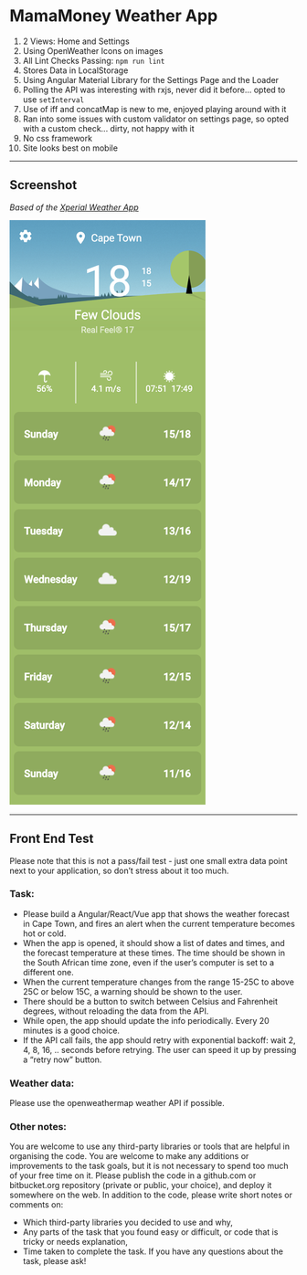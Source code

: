 # MamaMoney Weather App

1. 2 Views: Home and Settings
1. Using OpenWeather Icons on images
1. All Lint Checks Passing: `npm run lint`
1. Stores Data in LocalStorage
1. Using Angular Material Library for the Settings Page and the Loader
1. Polling the API was interesting with rxjs, never did it before... opted to use `setInterval`
1. Use of iff and concatMap is new to me, enjoyed playing around with it
1. Ran into some issues with custom validator on settings page, so opted with a custom check... dirty, not happy with it
1. No css framework
1. Site looks best on mobile

--------

## Screenshot

_Based of the [Xperial Weather App](src/assets/images/xperia-weather-app.jpg)_

[![screenshot](./src/assets/images/screenshot.png)](https://github.com/craigiswayne/mamamoney)


----

## Front End Test
Please note that this is not a pass/fail test - just one small extra data point next to your
application, so don’t stress about it too much.

### Task:
* Please build a Angular/React/Vue app that shows the weather forecast in Cape Town,
and fires an alert when the current temperature becomes hot or cold.
* When the app is opened, it should show a list of dates and times, and the forecast
temperature at these times. The time should be shown in the South African time
zone, even if the user’s computer is set to a different one.
* When the current temperature changes from the range 15-25C to above 25C or
below 15C, a warning should be shown to the user.
* There should be a button to switch between Celsius and Fahrenheit degrees, without
reloading the data from the API.
* While open, the app should update the info periodically. Every 20 minutes is a good
choice.
* If the API call fails, the app should retry with exponential backoff: wait 2, 4, 8, 16, ..
seconds before retrying. The user can speed it up by pressing a “retry now” button.

### Weather data:
Please use the openweathermap weather API if possible.

### Other notes:
You are welcome to use any third-party libraries or tools that are helpful in organising the
code. You are welcome to make any additions or improvements to the task goals, but it is
not necessary to spend too much of your free time on it.
Please publish the code in a github.com or bitbucket.org repository (private or public, your
choice), and deploy it somewhere on the web. In addition to the code, please write short
notes or comments on:

* Which third-party libraries you decided to use and why,
* Any parts of the task that you found easy or difficult, or code that is tricky or needs
explanation,
* Time taken to complete the task.
If you have any questions about the task, please ask!
